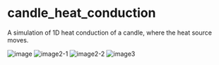 # candle_heat_conduction
A simulation of 1D heat conduction of a candle, where the heat source moves.

![image](https://gyazo.com/cf926677d426ba6c3f332f8d5871705c/raw)
![image2-1](https://gyazo.com/9afa2fd19ae99bfc660e069ebddd1b89/raw)
![image2-2](https://gyazo.com/d44782e09fbf0fb986ef0a45eff046bc/raw)
![image3](https://gyazo.com/7e4cbbcdb409b176784adb38350e6c7e/raw)